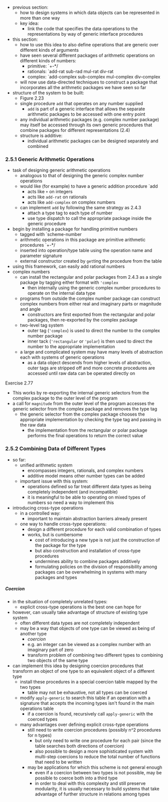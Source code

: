 * previous section:
    * how to design systems in which data objects can be represented in more than one way
    * key idea: 
        * link the code that specifies the data operations to the representations by way of generic interface procedures
* this section:
    * how to use this idea to also define operations that are generic over different kinds of arguments
    * have seen several different packages of arithmetic operations on different kinds of numbers:
        * primitive: `+-*/
        * rationals: `add-rat sub-rad mul-rat div-rat
        * complex: `add-complex sub-complex mul-complex div-complex
    * will now use data-directed techniques to construct a package that incorporates all the arithmetic packages we have seen so far
* structure of the system to be built:
    * Figure 2.23
    * single procedure `add` that operates on any number supplied
        * `add` is part of a generic interface that allows the separate arithmetic packages to be accessed with one entry point
    * any individual arithmetic packages (e.g. complex number package) may itself be accessed through its own generic procedures that combine packages for different representations (2.4)
    * structure is additive: 
        * individual arithmetic packages can be designed separately and combined

### 2.5.1 Generic Arithmetic Operations
* task of designing generic arithmetic operations 
    * analogous to that of designing the generic complex number operations
    * would like (for example) to have a generic addition procedure `add
        * acts like `+` on integers
        * acts like `add-rat` on rationals
        * acts like `add-complex` on complex numbers
    * can implement `add` by following the same strategy as 2.4.3
        * attach a type tag to each type of number
        * use type dispatch to call the appropriate package inside the generic procedure
* begin by installing a package for handling primitive numbers
    * tagged with `scheme-number
    * arithmetic operations in this package are primitive arithmetic procedures `+-*/
    * inserted into operation/type table using the operation name and parameter signature
    * external constructor created by `get`ting the procedure from the table
* using this framework, can easily add rational numbers
* complex numbers
    * can install the rectangular and polar packages from 2.4.3 as a single package by tagging either format with `'complex`
        * then internally using the generic complex number procedures to operate on the internal data type
    * programs from outside the complex number package can construct complex numbers from either real and imaginary parts or magnitude and angle
        * constructors are first exported from the rectangular and polar packages, then re-exported by the complex package
    * two-level tag system
        * outer tag (`'complex`) is used to direct the number to the complex number package
        * inner tack (`'rectangular` or `'polar`) is then used to direct the number to the appropriate implementation
    * a large and complicated system may have many levels of abstraction each with systems of generic operations
        * as a data object descends from higher levels of abstraction, outer tags are stripped off and more concrete procedures are accessed until raw data can be operated directly on

Exercise 2.77
* This works by re-exporting the internal generic selectors from the complex package to the outer level of the program
* a call for `magnitude` from the outer level of the program accesses the generic selector from the complex package and removes the type tag
    * the generic selector from the complex package chooses the appropriate implementation by checking the type tag and passing in the raw data
        * the implementation from the rectangular or polar package performs the final operations to return the correct value

### 2.5.2 Combining Data of Different Types
* so far:
    * unified arithmetic system 
        * encompasses integers, rationals, and complex numbers
        * additive model means other number types can be added
    * important issue with this system:
        * operations defined so far treat different data types as being completely independent (and incompatible)
        * it is meaningful to be able to operating on mixed types of numbers so need a way to implement this
* introducing cross-type operations 
    * in a controlled way:
        * important to maintain abstraction barriers already present
    * one way to handle cross-type operations:
        * design a different procedure for each valid combination of types
        * works, but is cumbersome
            * cost of introducing a new type is not just the construction of the package for the type
            * but also construction and installation of cross-type procedures
            * undermines ability to combine packages additively
            * formulating policies on the division of responsibility among packages can be overwhelming in systems with many packages and types

##### Coercion
* in the situation of completely unrelated types:
    * explicit cross-type operations is the best one can hope for
* however, can usually take advantage of structure of existing type system
    * often different data types are not completely independent
    * may be a way that objects of one type can be viewed as being of another type
        * *coercion*
        * e.g. an integer can be viewed as a complex number with an imaginary part of zero
        * transform problem of combining two different types to combining two objects of the same type
* can implement this idea by designing coercion procedures that transform an object of one type to an equivalent object of a different type
    * install these procedures in a special coercion table mapped by the two types
        * table may not be exhaustive, not all types can be coerced
    * modify `apply-generic` to search this table if an operation with a signature that accepts the incoming types isn't found in the main operations table
        * if a coercion is found, recursively call `apply-generic` with the coerced types
    * many advantages over defining explicit cross-type operations
        * still need to write coercion procedures (possibly n^2 procedures for n types)
            * but only need to write one procedure for each pair (since the table searches both directions of coercion)
            * also possible to design a more sophisticated system with multi-step coercions to reduce the total number of functions that need to be written
        * may be applications for which this scheme is not general enough
            * even if a coercion between two types is not possible, may be possible to coerce both into a third type
            * in order to deal with this complexity and still preserve modularity, it is usually necessary to build systems that take advantage of further structure in relations among types